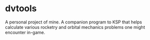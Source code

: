 # dvtools
A personal project of mine. A companion program to KSP that helps calculate various rocketry and orbital mechanics problems one might encounter in-game.
